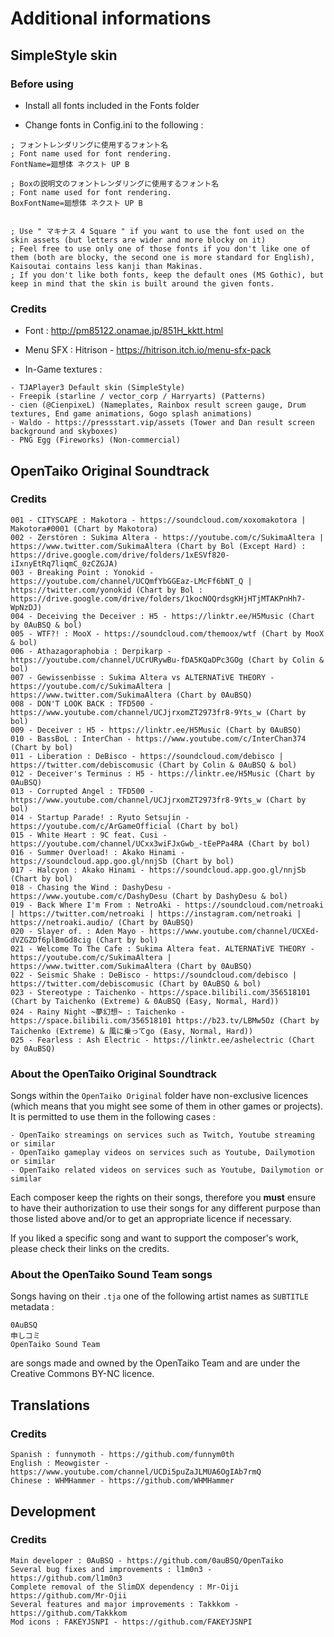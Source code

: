 # Additional informations

## SimpleStyle skin

### Before using

- Install all fonts included in the Fonts folder

- Change fonts in Config.ini to the following :

```
; フォントレンダリングに使用するフォント名
; Font name used for font rendering.
FontName=廻想体 ネクスト UP B

; Boxの説明文のフォントレンダリングに使用するフォント名
; Font name used for font rendering.
BoxFontName=廻想体 ネクスト UP B


; Use " マキナス 4 Square " if you want to use the font used on the skin assets (but letters are wider and more blocky on it)
; Feel free to use only one of those fonts if you don't like one of them (both are blocky, the second one is more standard for English), Kaisoutai contains less kanji than Makinas.
; If you don't like both fonts, keep the default ones (MS Gothic), but keep in mind that the skin is built around the given fonts.
```

### Credits

- Font : http://pm85122.onamae.jp/851H_kktt.html

- Menu SFX : Hitrison - https://hitrison.itch.io/menu-sfx-pack

- In-Game textures :

```
- TJAPlayer3 Default skin (SimpleStyle)
- Freepik (starline / vector_corp / Harryarts) (Patterns)
- cien (@CienpixeL) (Nameplates, Rainbox result screen gauge, Drum textures, End game animations, Gogo splash animations)
- Waldo - https://pressstart.vip/assets (Tower and Dan result screen background and skyboxes)
- PNG Egg (Fireworks) (Non-commercial)
```

## OpenTaiko Original Soundtrack

### Credits

```
001 - CITYSCAPE : Makotora - https://soundcloud.com/xoxomakotora | Makotora#0001 (Chart by Makotora)
002 - Zerstören : Sukima Altera - https://youtube.com/c/SukimaAltera | https://www.twitter.com/SukimaAltera (Chart by Bol (Except Hard) : https://drive.google.com/drive/folders/1xESVf820-iIxnyEtRq7liqmC_0zCZGJA)
003 - Breaking Point : Yonokid - https://youtube.com/channel/UCQmfYbGGEaz-LMcFf6bNT_Q | https://twitter.com/yonokid (Chart by Bol : https://drive.google.com/drive/folders/1kocNOQrdsgKHjHTjMTAKPnHh7-WpNzDJ)
004 - Deceiving the Deceiver : H5 - https://linktr.ee/H5Music (Chart by 0AuBSQ & bol)
005 - WTF?! : MooX - https://soundcloud.com/themoox/wtf (Chart by MooX & bol)
006 - Athazagoraphobia : Derpikarp - https://youtube.com/channel/UCrURywBu-fDA5KQaDPc3GOg (Chart by Colin & bol)
007 - Gewissenbisse : Sukima Altera vs ALTERNATiVE THEORY - https://youtube.com/c/SukimaAltera | https://www.twitter.com/SukimaAltera (Chart by 0AuBSQ)
008 - DON'T LOOK BACK : TFD500 - https://www.youtube.com/channel/UCJjrxomZT2973fr8-9Yts_w (Chart by bol)
009 - Deceiver : H5 - https://linktr.ee/H5Music (Chart by 0AuBSQ)
010 - BassBoL : InterChan - https://www.youtube.com/c/InterChan374 (Chart by bol)
011 - Liberation : DeBisco - https://soundcloud.com/debisco | https://twitter.com/debiscomusic (Chart by Colin & 0AuBSQ & bol)
012 - Deceiver's Terminus : H5 - https://linktr.ee/H5Music (Chart by 0AuBSQ)
013 - Corrupted Angel : TFD500 - https://www.youtube.com/channel/UCJjrxomZT2973fr8-9Yts_w (Chart by bol)
014 - Startup Parade! : Ryuto Setsujin - https://youtube.com/c/ArGameOfficial (Chart by bol)
015 - White Heart : 9C feat. Cusi - https://youtube.com/channel/UCxx3wiFJxGwb_-tEePPa4RA (Chart by bol)
016 - Summer Overload! : Akako Hinami - https://soundcloud.app.goo.gl/nnjSb (Chart by bol)
017 - Halcyon : Akako Hinami - https://soundcloud.app.goo.gl/nnjSb (Chart by bol)
018 - Chasing the Wind : DashyDesu - https://www.youtube.com/c/DashyDesu (Chart by DashyDesu & bol)
019 - Back Where I'm From : NetroAki - https://soundcloud.com/netroaki | https://twitter.com/netroaki | https://instagram.com/netroaki | https://netroaki.audio/ (Chart by 0AuBSQ)
020 - Slayer of. : Aden Mayo - https://www.youtube.com/channel/UCXEd-dVZGZDf6plBmGd8cig (Chart by bol)
021 - Welcome To The Cafe : Sukima Altera feat. ALTERNATiVE THEORY - https://youtube.com/c/SukimaAltera | https://www.twitter.com/SukimaAltera (Chart by 0AuBSQ)
022 - Seismic Shake : DeBisco - https://soundcloud.com/debisco | https://twitter.com/debiscomusic (Chart by 0AuBSQ & bol)
023 - Stereotype : Taichenko - https://space.bilibili.com/356518101 (Chart by Taichenko (Extreme) & 0AuBSQ (Easy, Normal, Hard))
024 - Rainy Night ~夢幻想~ : Taichenko - https://space.bilibili.com/356518101 https://b23.tv/LBMw5Oz (Chart by Taichenko (Extreme) & 風に乗ってgo (Easy, Normal, Hard))
025 - Fearless : Ash Electric - https://linktr.ee/ashelectric (Chart by 0AuBSQ)
```

### About the OpenTaiko Original Soundtrack

Songs within the `OpenTaiko Original` folder have non-exclusive licences (which means that you might see some of them in other games or projects).
It is permitted to use them in the following cases :
```
- OpenTaiko streamings on services such as Twitch, Youtube streaming or similar
- OpenTaiko gameplay videos on services such as Youtube, Dailymotion or similar
- OpenTaiko related videos on services such as Youtube, Dailymotion or similar
```

Each composer keep the rights on their songs, therefore you **must** ensure to have their authorization to use their songs for any different purpose than those listed above and/or to get an appropriate licence if necessary.

If you liked a specific song and want to support the composer's work, please check their links on the credits.

### About the OpenTaiko Sound Team songs

Songs having on their `.tja` one of the following artist names as `SUBTITLE` metadata :
```
0AuBSQ
申しコミ
OpenTaiko Sound Team
```
are songs made and owned by the OpenTaiko Team and are under the Creative Commons BY-NC licence.

## Translations

### Credits

```
Spanish : funnymoth - https://github.com/funnym0th
English : Meowgister - https://www.youtube.com/channel/UCDi5puZaJLMUA6OgIAb7rmQ
Chinese : WHMHammer - https://github.com/WHMHammer
```

## Development

### Credits

```
Main developer : 0AuBSQ - https://github.com/0auBSQ/OpenTaiko
Several bug fixes and improvements : l1m0n3 - https://github.com/l1m0n3
Complete removal of the SlimDX dependency : Mr-Oiji https://github.com/Mr-Ojii
Several features and major improvements : Takkkom - https://github.com/Takkkom
Mod icons : FAKEYJSNPI - https://github.com/FAKEYJSNPI 
```
